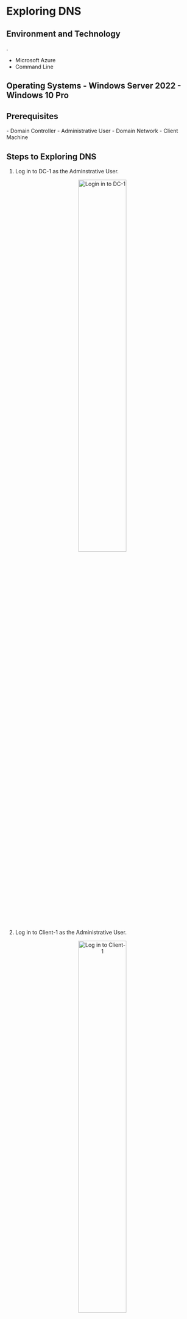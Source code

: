 <h1> Exploring DNS </h1>
<h2> Environment and Technology </h2>. 

- Microsoft Azure
- Command Line

<h2> Operating Systems
- Windows Server 2022
- Windows 10 Pro 

<h2> Prerequisites </h2>
- Domain Controller
- Administrative User
- Domain Network
- Client Machine

<h2> Steps to Exploring DNS </h2>

1. Log in to DC-1 as the Adminstrative User.   

<p align="center">
<img src="https://i.imgur.com/LgmvAIs.png" height="50%" width="50%" alt="Login in to DC-1"/>
</p>

2. Log in to Client-1 as the Administrative User. 

<p align="center">
<img src="https://i.imgur.com/utCOYwx.png" height="50%" width="50%" alt="Log in to Client-1"/>

3. Within Client-1, ping the mainframe. Observe the ping failure. 
<p align="center">
<img src="https://i.imgur.com/4dICE57.png" height="50%" width="50%" alt="Ping mainframe failure."/>   

4. Within Client-1, open the command line ad enter the command "nslookup". Observe the lookup failure.  
<p align="center"> 
<img src="https://i.imgur.com/YjABOvk.png" height="50%" width="50%" alt="Lookup failure"/>

5. Within DC-1, create a DNS A-record for mainframe and have it point to DC-1's private IP address.  
<p align="center">
<img src="https://i.imgur.com/BS8mWb2.png" height="50%" width="50%" alt="Adding mainframe A-record"/>

6. Within Client-1, ping mainfram again. Observe that the successful ping.
<p align="center">
<img src="https://i.imgur.com/sE3dWZh.png" height="50%" width="50%" alt="Ping mainframe success"/>

7. Within DC-1, change mainframe's record address to 8.8.8.8.  
<p align="center">
<img src="https://i.imgur.com/YspOTmw.png" height="50%" width="50%" alt="Changing mainframe A-record"/>. 

8. Within Client-1, ping mainframe again. Observe the success ping, but at the previous IP adress for mainframe. 
<p align="center">
<img src="https://i.imgur.com/GFBA1ok.png" height="50%" width="50%" alt="Unexpected ping mainframe success"/>.  

9. within Client-1, observe the local DNS cache using "ipconfig /displaydns". Observe the A-record with the previous mainframe IP address. 
<p align="center">
<img src="https://i.imgur.com/F7DM5BI.png" height="50%" width="50%" alt="Display DNS results show previous mainframe IP Address"/>

10. Within Client-1, run the command line as an Administrator. Flush the DNS cache using the command "ipconfig /flushdns".
<p align="center">
<img src="https://i.imgur.com/WZYRuZB.png" height="50%" width="50%" alt="Flushing the DNS cahce"/>

11. Attempt to ping the mainframe again. Observe the A-record is updated to the new IP Address. 
<p align="center">
<img src="https://i.imgur.com/QmgpMVM.png" height="50%" width="50%" alt="Observe the updated A-record"/>





